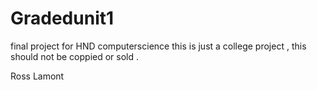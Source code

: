 # Gradedunit1
final project for HND computerscience 
 this is just a college project , this should not be coppied or sold .
 
 Ross Lamont 
